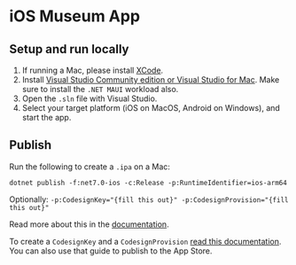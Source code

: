 # iOS Museum App

## Setup and run locally

1. If running a Mac, please install [XCode](https://developer.apple.com/xcode/).
2. Install [Visual Studio Community edition or Visual Studio for Mac](https://visualstudio.microsoft.com/). Make sure to install the `.NET MAUI` workload also.
3. Open the `.sln` file with Visual Studio.
4. Select your target platform (iOS on MacOS, Android on Windows), and start the app.

## Publish

Run the following to create a `.ipa` on a Mac:
```shell
dotnet publish -f:net7.0-ios -c:Release -p:RuntimeIdentifier=ios-arm64
```

Optionally: `-p:CodesignKey="{fill this out}" -p:CodesignProvision="{fill this out}"`

Read more about this in the [documentation](https://learn.microsoft.com/en-us/dotnet/maui/ios/deployment/publish-cli?view=net-maui-7.0).

To create a `CodesignKey` and a `CodesignProvision` [read this documentation](https://learn.microsoft.com/en-us/dotnet/maui/ios/deployment/publish-app-store?view=net-maui-7.0&tabs=vs). You can also use that guide to publish to the App Store.
